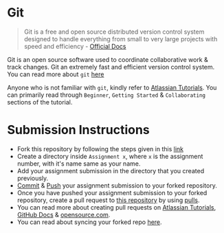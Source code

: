# Git

> Git is a free and open source distributed version control system designed to handle everything from small to very large projects with speed and efficiency - [Official Docs](https://git-scm.com/)

Git is an open source software used to coordinate collaborative work & track changes. Git an extremely fast and efficient version control system. You can read more about `git` [here](https://www.atlassian.com/git/tutorials/what-is-git)

Anyone who is not familiar with `git`, kindly refer to [Atlassian Tutorials](https://www.atlassian.com/git/tutorials). You can primarily read through `Beginner`, `Getting Started` & `Collaborating` sections of the tutorial.

# Submission Instructions

* Fork this repository by following the steps given in this [link](https://docs.github.com/en/github/getting-started-with-github/quickstart/fork-a-repo)
* Create a directory inside `Assignment x`, where `x` is the assignment number, with it's name same as your name.
* Add your assignment submission in the directory that you created previously.
* [Commit](https://www.atlassian.com/git/tutorials/saving-changes/git-commit) & [Push](https://www.atlassian.com/git/tutorials/syncing) your assignment submission to your forked repository.
* Once you have pushed your assignment submission to your forked repository, create a pull request to [this repository](https://github.com/ACM-NITK/Flutter-Into-App-Dev) by using [pulls](https://github.com/ACM-NITK/Flutter-Into-App-Dev/pulls).
* You can read more about creating pull requests on [Atlassian Tutorials](https://www.atlassian.com/git/tutorials/making-a-pull-request), [GitHub Docs](https://docs.github.com/en/github/collaborating-with-pull-requests/proposing-changes-to-your-work-with-pull-requests/creating-a-pull-request) & [opensource.com](https://opensource.com/article/19/7/create-pull-request-github).
* You can read about syncing your forked repo [here](https://docs.github.com/en/github/collaborating-with-pull-requests/working-with-forks/syncing-a-fork).